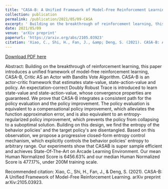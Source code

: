 ```yaml
---
title: "CASA-B: A Unified Framework of Model-Free Reinforcement Learning"
collection: publication
permalink: /publication/2021/05/09-CASA
excerpt: ' Building on the breakthrough of reinforcement learning, this paper introduces a unified framework of model-free reinforcement learning, CASA-B, Critic AS an Actor with Bandits Vote Algorithm. CASA-B is an actor-critic framework that estimates state-value, state-action-value and policy. An expectation-correct Doubly Robust Trace is introduced to learn state-value and state-action-value, whose convergence properties are guaranteed.'
date: 2021/05/09
venue: 'arXiv preprint'
paperurl: 'https://arxiv.org/abs/2105.03923'
citation: 'Xiao, C., Shi, H., Fan, J., &amp; Deng, S. (2021). CASA-B: A Unified Framework of Model-Free Reinforcement Learning. arXiv preprint arXiv:2105.03923.'
---
```


<a href='https://arxiv.org/abs/2105.03923'>Download PDF here</a>

Abstract: Building on the breakthrough of reinforcement learning, this paper introduces a unified framework of model-free reinforcement learning, CASA-B, Critic AS an Actor with Bandits Vote Algorithm. CASA-B is an actor-critic framework that estimates state-value, state-action-value and policy. An expectation-correct Doubly Robust Trace is introduced to learn state-value and state-action-value, whose convergence properties are guaranteed. We prove that CASA-B integrates a consistent path for the policy evaluation and the policy improvement. The policy evaluation is equivalent to a compensational policy improvement, which alleviates the function approximation error, and is also equivalent to an entropy-regularized policy improvement, which prevents the policy from collapsing to a suboptimal solution. Building on this design, we find the entropy of the behavior policies&apos; and the target policy&apos;s are disentangled. Based on this observation, we propose a progressive closed-form entropy control mechanism, which explicitly controls the behavior policies&apos; entropy to arbitrary range. Our experiments show that CASAB is super sample efficient and achieves State-Of-The-Art on Arcade Learning Environment. Our mean Human Normalized Score is 6456.63% and our median Human Normalized Score is 477.17%, under 200M training scale.

 Recommended citation: Xiao, C., Shi, H., Fan, J., & Deng, S. (2021). CASA-B: A Unified Framework of Model-Free Reinforcement Learning. arXiv preprint arXiv:2105.03923.